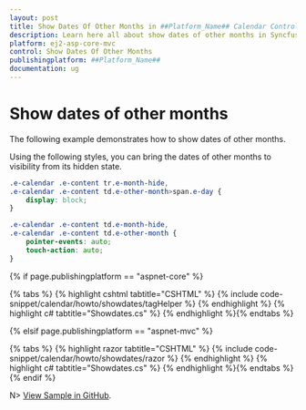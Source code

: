 ```yaml
---
layout: post
title: Show Dates Of Other Months in ##Platform_Name## Calendar Control | Syncfusion
description: Learn here all about show dates of other months in Syncfusion ##Platform_Name## Calendar control of Syncfusion Essential JS 2 and more.
platform: ej2-asp-core-mvc
control: Show Dates Of Other Months
publishingplatform: ##Platform_Name##
documentation: ug
---
```



# Show dates of other months

The following example demonstrates how to show dates of other months.

Using the following styles, you can bring the dates of other months to visibility from its hidden state.

```css
.e-calendar .e-content tr.e-month-hide,
.e-calendar .e-content td.e-other-month>span.e-day {
    display: block;
}

.e-calendar .e-content td.e-month-hide,
.e-calendar .e-content td.e-other-month {
    pointer-events: auto;
    touch-action: auto;
}
```

{% if page.publishingplatform == "aspnet-core" %}

{% tabs %}
{% highlight cshtml tabtitle="CSHTML" %}
{% include code-snippet/calendar/howto/showdates/tagHelper %}
{% endhighlight %}
{% highlight c# tabtitle="Showdates.cs" %}
{% endhighlight %}{% endtabs %}

{% elsif page.publishingplatform == "aspnet-mvc" %}

{% tabs %}
{% highlight razor tabtitle="CSHTML" %}
{% include code-snippet/calendar/howto/showdates/razor %}
{% endhighlight %}
{% highlight c# tabtitle="Showdates.cs" %}
{% endhighlight %}{% endtabs %}
{% endif %}

N> [View Sample in GitHub](https://github.com/SyncfusionExamples/ASP-NET-Core-UG-Examples/tree/main/Calendar/CalendarHowToSample).